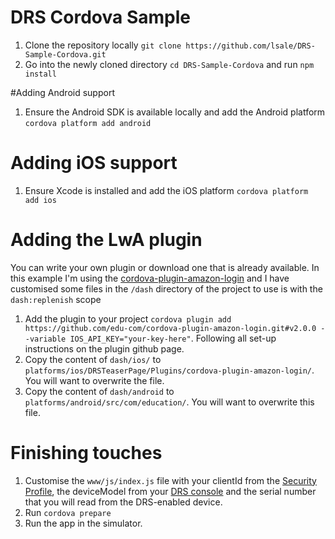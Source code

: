 # DRS Cordova Sample
1. Clone the repository locally `git clone https://github.com/lsale/DRS-Sample-Cordova.git`
2. Go into the newly cloned directory `cd DRS-Sample-Cordova` and run `npm install`

#Adding Android support
1. Ensure the Android SDK is available locally and add the Android platform `cordova platform add android`

# Adding iOS support
1. Ensure Xcode is installed and add the iOS platform `cordova platform add ios`

# Adding the LwA plugin
You can write your own plugin or download one that is already available. In this example I'm using the [cordova-plugin-amazon-login](https://github.com/edu-com/cordova-plugin-amazon-login) and I have customised some files in the `/dash` directory of the project to use is with the `dash:replenish` scope

1. Add the plugin to your project `cordova plugin add https://github.com/edu-com/cordova-plugin-amazon-login.git#v2.0.0 --variable IOS_API_KEY="your-key-here"`. Following all set-up instructions on the plugin github page.
2. Copy the content of `dash/ios/` to `platforms/ios/DRSTeaserPage/Plugins/cordova-plugin-amazon-login/`. You will want to overwrite the file.
3. Copy the content of `dash/android` to `platforms/android/src/com/education/`. You will want to overwrite this file.

# Finishing touches
1. Customise the `www/js/index.js` file with your clientId from the [Security Profile](https://developer.amazon.com/iba-sp/view.html), the deviceModel from your [DRS console](https://developer.amazon.com/dash-replenishment/drs_console.html) and the serial number that you will read from the DRS-enabled device.
2. Run `cordova prepare`
3. Run the app in the simulator.

